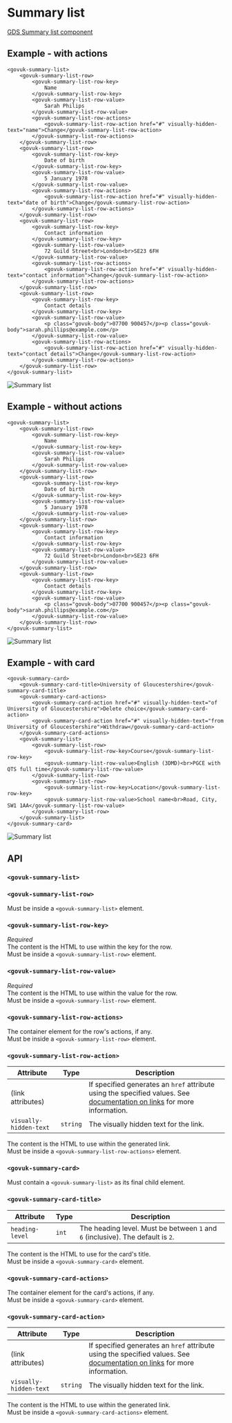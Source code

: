 # Summary list

[GDS Summary list component](https://design-system.service.gov.uk/components/summary-list/)

## Example - with actions

```razor
<govuk-summary-list>
    <govuk-summary-list-row>
        <govuk-summary-list-row-key>
            Name
        </govuk-summary-list-row-key>
        <govuk-summary-list-row-value>
            Sarah Philips
        </govuk-summary-list-row-value>
        <govuk-summary-list-row-actions>
            <govuk-summary-list-row-action href="#" visually-hidden-text="name">Change</govuk-summary-list-row-action>
        </govuk-summary-list-row-actions>
    </govuk-summary-list-row>
    <govuk-summary-list-row>
        <govuk-summary-list-row-key>
            Date of birth
        </govuk-summary-list-row-key>
        <govuk-summary-list-row-value>
            5 January 1978
        </govuk-summary-list-row-value>
        <govuk-summary-list-row-actions>
            <govuk-summary-list-row-action href="#" visually-hidden-text="date of birth">Change</govuk-summary-list-row-action>
        </govuk-summary-list-row-actions>
    </govuk-summary-list-row>
    <govuk-summary-list-row>
        <govuk-summary-list-row-key>
            Contact information
        </govuk-summary-list-row-key>
        <govuk-summary-list-row-value>
            72 Guild Street<br>London<br>SE23 6FH
        </govuk-summary-list-row-value>
        <govuk-summary-list-row-actions>
            <govuk-summary-list-row-action href="#" visually-hidden-text="contact information">Change</govuk-summary-list-row-action>
        </govuk-summary-list-row-actions>
    </govuk-summary-list-row>
    <govuk-summary-list-row>
        <govuk-summary-list-row-key>
            Contact details
        </govuk-summary-list-row-key>
        <govuk-summary-list-row-value>
            <p class="govuk-body">07700 900457</p><p class="govuk-body">sarah.phillips@example.com</p>
        </govuk-summary-list-row-value>
        <govuk-summary-list-row-actions>
            <govuk-summary-list-row-action href="#" visually-hidden-text="contact details">Change</govuk-summary-list-row-action>
        </govuk-summary-list-row-actions>
    </govuk-summary-list-row>
</govuk-summary-list>
```

![Summary list](../images/summary-list-with-actions.png)

## Example - without actions

```razor
<govuk-summary-list>
    <govuk-summary-list-row>
        <govuk-summary-list-row-key>
            Name
        </govuk-summary-list-row-key>
        <govuk-summary-list-row-value>
            Sarah Philips
        </govuk-summary-list-row-value>
    </govuk-summary-list-row>
    <govuk-summary-list-row>
        <govuk-summary-list-row-key>
            Date of birth
        </govuk-summary-list-row-key>
        <govuk-summary-list-row-value>
            5 January 1978
        </govuk-summary-list-row-value>
    </govuk-summary-list-row>
    <govuk-summary-list-row>
        <govuk-summary-list-row-key>
            Contact information
        </govuk-summary-list-row-key>
        <govuk-summary-list-row-value>
            72 Guild Street<br>London<br>SE23 6FH
        </govuk-summary-list-row-value>
    </govuk-summary-list-row>
    <govuk-summary-list-row>
        <govuk-summary-list-row-key>
            Contact details
        </govuk-summary-list-row-key>
        <govuk-summary-list-row-value>
            <p class="govuk-body">07700 900457</p><p class="govuk-body">sarah.phillips@example.com</p>
        </govuk-summary-list-row-value>
    </govuk-summary-list-row>
</govuk-summary-list>
```

![Summary list](../images/summary-list-without-actions.png)

## Example - with card

```razor
<govuk-summary-card>
    <govuk-summary-card-title>University of Gloucestershire</govuk-summary-card-title>
    <govuk-summary-card-actions>
        <govuk-summary-card-action href="#" visually-hidden-text="of University of Gloucestershire">Delete choice</govuk-summary-card-action>
        <govuk-summary-card-action href="#" visually-hidden-text="from University of Gloucestershire">Withdraw</govuk-summary-card-action>
    </govuk-summary-card-actions>
    <govuk-summary-list>
        <govuk-summary-list-row>
            <govuk-summary-list-row-key>Course</govuk-summary-list-row-key>
            <govuk-summary-list-row-value>English (3DMD)<br>PGCE with QTS full time</govuk-summary-list-row-value>
        </govuk-summary-list-row>
        <govuk-summary-list-row>
            <govuk-summary-list-row-key>Location</govuk-summary-list-row-key>
            <govuk-summary-list-row-value>School name<br>Road, City, SW1 1AA</govuk-summary-list-row-value>
        </govuk-summary-list-row>
    </govuk-summary-list>
</govuk-summary-card>
```

![Summary list](../images/summary-list-with-card.png)

## API

### `<govuk-summary-list>`

### `<govuk-summary-list-row>`

Must be inside a `<govuk-summary-list>` element.

### `<govuk-summary-list-row-key>`

*Required*\
The content is the HTML to use within the key for the row.\
Must be inside a `<govuk-summary-list-row>` element.

### `<govuk-summary-list-row-value>`

*Required*\
The content is the HTML to use within the value for the row.\
Must be inside a `<govuk-summary-list-row>` element.

### `<govuk-summary-list-row-actions>`

The container element for the row's actions, if any.\
Must be inside a `<govuk-summary-list-row>` element.

### `<govuk-summary-list-row-action>`

| Attribute              | Type     | Description                                                                                                                            |
|------------------------|----------|----------------------------------------------------------------------------------------------------------------------------------------|
| (link attributes)      |          | If specified generates an `href` attribute using the specified values. See [documentation on links](../links.md) for more information. |
| `visually-hidden-text` | `string` | The visually hidden text for the link.                                                                                                 |

The content is the HTML to use within the generated link.\
Must be inside a `<govuk-summary-list-row-actions>` element.

### `<govuk-summary-card>`

Must contain a `<govuk-summary-list>` as its final child element.

### `<govuk-summary-card-title>`

| Attribute       | Type  | Description                                                                     |
|-----------------|-------|---------------------------------------------------------------------------------|
| `heading-level` | `int` | The heading level. Must be between `1` and `6` (inclusive). The default is `2`. |

The content is the HTML to use for the card's title.\
Must be inside a `<govuk-summary-card>` element.

### `<govuk-summary-card-actions>`

The container element for the card's actions, if any.\
Must be inside a `<govuk-summary-card>` element.

### `<govuk-summary-card-action>`

| Attribute              | Type     | Description                                                                                                                            |
|------------------------|----------|----------------------------------------------------------------------------------------------------------------------------------------|
| (link attributes)      |          | If specified generates an `href` attribute using the specified values. See [documentation on links](../links.md) for more information. |
| `visually-hidden-text` | `string` | The visually hidden text for the link.                                                                                                 |

The content is the HTML to use within the generated link.\
Must be inside a `<govuk-summary-card-actions>` element.
